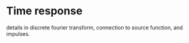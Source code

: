 # Time response

details in discrete fourier transform, connection to source function, and impulses.
